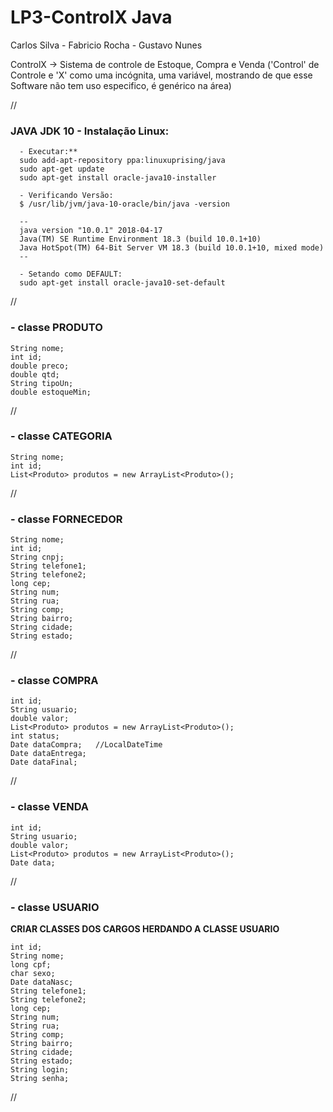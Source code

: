 # LP3-ControlX Java

Carlos Silva - Fabricio Rocha - Gustavo Nunes

ControlX  ->  Sistema de controle de Estoque, Compra e Venda
  ('Control' de Controle e 'X' como uma incógnita, uma variável, mostrando de que esse Software não tem uso especifico, é genérico na área)

//
### JAVA JDK 10 - Instalação Linux:
      - Executar:**
      sudo add-apt-repository ppa:linuxuprising/java
      sudo apt-get update
      sudo apt-get install oracle-java10-installer
    
      - Verificando Versão:
      $ /usr/lib/jvm/java-10-oracle/bin/java -version
      
      --
      java version "10.0.1" 2018-04-17
      Java(TM) SE Runtime Environment 18.3 (build 10.0.1+10)
      Java HotSpot(TM) 64-Bit Server VM 18.3 (build 10.0.1+10, mixed mode)
      --
    
      - Setando como DEFAULT:
      sudo apt-get install oracle-java10-set-default
 
 //

### - classe PRODUTO

    String nome;
    int id;
    double preco;
    double qtd;
    String tipoUn;
    double estoqueMin;
    
//   

### - classe CATEGORIA  

    String nome;
    int id;
    List<Produto> produtos = new ArrayList<Produto>();
  
//

### - classe FORNECEDOR

    String nome;
    int id;
    String cnpj;
    String telefone1;
    String telefone2;
    long cep;
    String num;
    String rua;
    String comp;
    String bairro;
    String cidade;
    String estado;
    
//    

### - classe COMPRA
 
    int id;
    String usuario;
    double valor;
    List<Produto> produtos = new ArrayList<Produto>();
    int status;
    Date dataCompra;   //LocalDateTime
    Date dataEntrega;
    Date dataFinal;
  
 //
 
### - classe VENDA
 
    int id;
    String usuario;
    double valor;
    List<Produto> produtos = new ArrayList<Produto>();
    Date data;
  
 //
 
### - classe USUARIO
**CRIAR CLASSES DOS CARGOS HERDANDO A CLASSE USUARIO**
 
    int id;
    String nome;
    long cpf;
    char sexo;
    Date dataNasc;
    String telefone1;
    String telefone2;
    long cep;
    String num;
    String rua;
    String comp;
    String bairro;
    String cidade;
    String estado;
    String login;
    String senha;
    
  //
